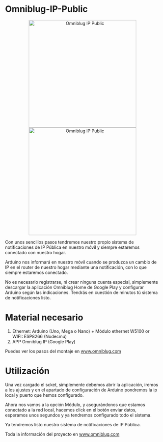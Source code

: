 Omniblug-IP-Public
=============

<p align="center">
  <img src="http://www.omniblug.com/img/blog/ippublic/ip_public_1.png" width="350" title="Omniblug IP Public">
  <img src="http://www.omniblug.com/img/blog/ippublic/ip_public_3.png" width="350" alt="Omniblug IP Public">
</p>

Con unos sencillos pasos tendremos nuestro propio sistema de notificaciones de IP Pública en nuestro móvil y siempre estaremos conectado con nuestro hogar.

Arduino nos informará en nuestro móvil cuando se produzca un cambio de IP en el router de nuestro hogar mediante una notificación, con lo que siempre estaremos conectado.

No es necesario registrarse, ni crear ninguna cuenta especial, simplemente descargar la aplicación Omniblug Home de Google Play y configurar Arduino según las indicaciones. Tendrás en cuestión de minutos tú sistema de notificaciones listo.


Material necesario
==================

1. Ethernet: Arduino (Uno, Mega o Nano) + Módulo ethernet W5100 or WIFI: ESP8266 (Nodecmu)
2. APP Omniblug IP (Google Play)

Puedes ver los pasos del montaje en www.omniblug.com


Utilización
===========

Una vez cargado el scket, simplemente debemos abrir la aplicación, iremos a los ajustes y en el apartado de configuración de Arduino pondremos la ip local y puerto que hemos configurado.

Ahora nos vamos a la opción Módulo, y asegurándonos que estamos conectado a la red local, hacemos click en el botón enviar datos, esperamos unos segundos y ya tendremos configurado todo el sistema.

Ya tendremos listo nuestro sistema de notificaciones de IP Pública.

Toda la información del proyecto en www.omniblug.com
